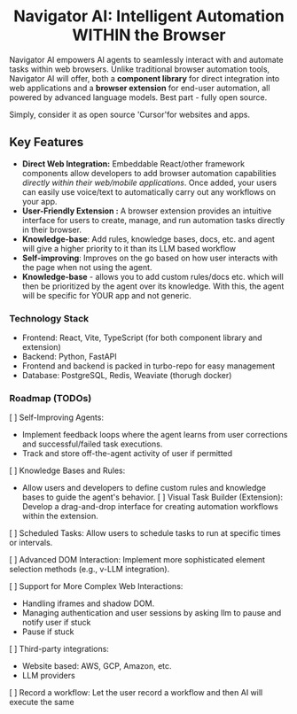
<h1 align="center">Navigator AI: Intelligent Automation WITHIN the Browser</h1>

Navigator AI empowers AI agents to seamlessly interact with and automate tasks within web browsers.  Unlike traditional browser automation tools, Navigator AI will offer, both a **component library** for direct integration into web applications and a **browser extension** for end-user automation, all powered by advanced language models. Best part - fully open source.

Simply, consider it as open source 'Cursor'for websites and apps.

## Key Features

* **Direct Web Integration:**  Embeddable React/other framework components allow developers to add browser automation capabilities *directly within their web/mobile applications*. Once added, your users can easily use voice/text to automatically carry out any workflows on your app. 
* **User-Friendly Extension :**  A browser extension provides an intuitive interface for users to create, manage, and run automation tasks directly in their browser.
* **Knowledge-base**: Add rules, knowledge bases, docs, etc. and agent will give a higher priority to it than its LLM based workflow
* **Self-improving**: Improves on the go based on how user interacts with the page when not using the agent.
* **Knowledge-base** - allows you to add custom rules/docs etc. which will then be prioritized by the agent over its knowledge. With this, the agent will be specific for YOUR app and not generic.

### Technology Stack

* Frontend: React, Vite, TypeScript (for both component library and extension)
* Backend: Python, FastAPI
* Frontend and backend is packed in turbo-repo for easy management
* Database: PostgreSQL, Redis, Weaviate (thorugh docker)

### Roadmap (TODOs)

[ ] Self-Improving Agents:

- Implement feedback loops where the agent learns from user corrections and successful/failed task executions.
- Track and store off-the-agent activity of user if permitted

[ ] Knowledge Bases and Rules:

- Allow users and developers to define custom rules and knowledge bases to guide the agent's behavior. [ ] Visual Task Builder (Extension): Develop a drag-and-drop interface for creating automation workflows within the extension.

[ ] Scheduled Tasks: Allow users to schedule tasks to run at specific times or intervals.

[ ] Advanced DOM Interaction: Implement more sophisticated element selection methods (e.g., v-LLM integration).

[ ] Support for More Complex Web Interactions:

- Handling iframes and shadow DOM.
- Managing authentication and user sessions by asking llm to pause and notify user if stuck
- Pause if stuck

[ ] Third-party integrations: 

- Website based: AWS,  GCP, Amazon, etc.
- LLM providers

[ ] Record a workflow: Let the user record a workflow and then AI will execute the same
